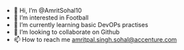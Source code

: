 - 👋 Hi, I’m @AmritSohal10
- 👀 I’m interested in Football
- 🌱 I’m currently learning basic DevOPs practises
- 💞️ I’m looking to collaborate on Github
- 📫 How to reach me amritpal.singh.sohal@accenture.com

<!---
AmritSohal10/AmritSohal10 is a ✨ special ✨ repository because its `README.md` (this file) appears on your GitHub profile.
You can click the Preview link to take a look at your changes.
--->
